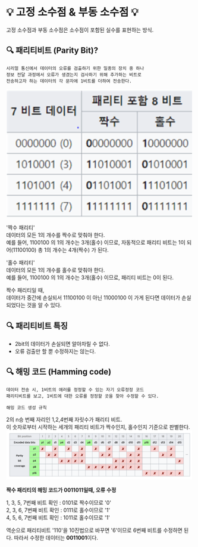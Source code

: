 # 💡 고정 소수점 & 부동 소수점 💡
고정 소수점과 부동 소수점은 소수점이 포함된 실수를 표현하는 방식.

## 🔍 패리티비트 (Parity Bit)?
```
시리얼 통신에서 데이터의 오류를 검출하기 위한 일종의 장치 중 하나  
정보 전달 과정에서 오류가 생겼는지 검사하기 위해 추가하는 비트로   
전송하고자 하는 데이터의 각 문자에 1비트를 더하여 전송한다.
```

<img src = "/컴퓨터구조/img/패리티비트.png" width="500px"> 

'짝수 패리티'   
데이터의 모든 1의 개수를 짝수로 맞춰야 한다.   
예를 들어, 1100100 의 1의 개수는 3개(홀수) 이므로, 자동적으로 패리티 비트는 1이 되어(11100100) 총 1의 개수는 4개(짝수) 가 된다.

'홀수 패리티'   
데이터의 모든 1의 개수를 홀수로 맞춰야 한다.   
예를 들어, 1100100 의 1의 개수는 3개(홀수) 이므로, 패리티 비트는 0이 된다.      

짝수 패리티일 때,   
데이터가 중간에 손실되서 11100100 이 아닌 11000100 이 가게 된다면 데이터가 손실 되었다는 것을 알 수 있다.

## 🔍 패리티비트 특징
- 2bit의 데이터가 손실되면 알아차릴 수 없다.   
- 오류 검출만 할 뿐 수정하지는 않는다.


## 🔍 해밍 코드 (Hamming code)
```
데이터 전송 시, 1비트의 에러를 정정할 수 있는 자기 오류정정 코드   
패리티비트를 보고, 1비트에 대한 오류를 정정할 곳을 찾아 수정할 수 있다.
```
`해밍 코드 생성 규칙`

2의 n승 번째 자리인 1,2,4번째 자릿수가 패리티 비트.    
이 숫자로부터 시작하는 세개의 패리티 비트가 짝수인지, 홀수인지 기준으로 판별한다.
<img src = "/컴퓨터구조/img/해밍코드.png" width="500px"> 

**짝수 패리티의 해밍 코드가 0011011일때, 오류 수정**

1, 3, 5, 7번째 비트 확인 : 0101로 짝수이므로 '0'   
2, 3, 6, 7번째 비트 확인 : 0111로 홀수이므로 '1'   
4, 5, 6, 7번째 비트 확인 : 1011로 홀수이므로 '1'   

역순으로 패리티비트 '110'을 10진법으로 바꾸면 '6'이므로 6번째 비트를 수정하면 된다.
따라서 수정한 데이터는 **0011001**이다.
